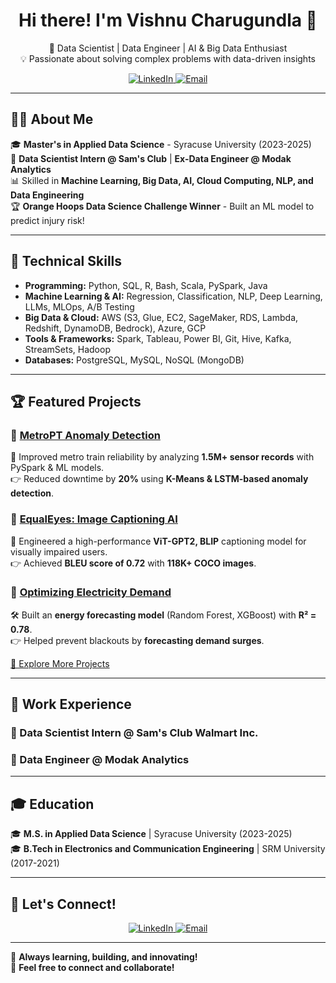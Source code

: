 <h1 align="center">Hi there! I'm Vishnu Charugundla 👋</h1>

<p align="center">
  🚀 Data Scientist | Data Engineer | AI & Big Data Enthusiast  
  <br>  
  💡 Passionate about solving complex problems with data-driven insights  
</p>

<p align="center">
  <a href="https://linkedin.com/in/vishnu-charugundla">
    <img src="https://img.shields.io/badge/LinkedIn-0077B5?style=for-the-badge&logo=linkedin&logoColor=white" alt="LinkedIn">
  </a>
  <a href="mailto:charugundla.vishnu@gmail.com">
    <img src="https://img.shields.io/badge/Email-D14836?style=for-the-badge&logo=gmail&logoColor=white" alt="Email">
  </a>
  </p>

---

## **👨‍💻 About Me**  

🎓 **Master's in Applied Data Science** - Syracuse University (2023-2025)  
🏢 **Data Scientist Intern @ Sam's Club** | **Ex-Data Engineer @ Modak Analytics**  
📊 Skilled in **Machine Learning, Big Data, AI, Cloud Computing, NLP, and Data Engineering**  
🏆 **Orange Hoops Data Science Challenge Winner** - Built an ML model to predict injury risk!  

---

## **🚀 Technical Skills**  

- **Programming:** Python, SQL, R, Bash, Scala, PySpark, Java  
- **Machine Learning & AI:** Regression, Classification, NLP, Deep Learning, LLMs, MLOps, A/B Testing  
- **Big Data & Cloud:** AWS (S3, Glue, EC2, SageMaker, RDS, Lambda, Redshift, DynamoDB, Bedrock), Azure, GCP  
- **Tools & Frameworks:** Spark, Tableau, Power BI, Git, Hive, Kafka, StreamSets, Hadoop  
- **Databases:** PostgreSQL, MySQL, NoSQL (MongoDB)  

---

## **🏆 Featured Projects**  

### 🔹 [MetroPT Anomaly Detection](https://github.com/VishnuCharugundla/MetroAPU-AnomalyDetection)
🚆 Improved metro train reliability by analyzing **1.5M+ sensor records** with PySpark & ML models.  
👉 Reduced downtime by **20%** using **K-Means & LSTM-based anomaly detection**.

### 🔹 [EqualEyes: Image Captioning AI](https://github.com/VishnuCharugundla/EqualEyes)
📸 Engineered a high-performance **ViT-GPT2, BLIP** captioning model for visually impaired users.  
👉 Achieved **BLEU score of 0.72** with **118K+ COCO images**.

### 🔹 [Optimizing Electricity Demand](https://github.com/VishnuCharugundla/Optimizing-Electricity-Demand-for-eSC-A-Data-Driven-Approach)
🛠 Built an **energy forecasting model** (Random Forest, XGBoost) with **R² = 0.78**.  
👉 Helped prevent blackouts by **forecasting demand surges**.

[🔎 Explore More Projects](https://github.com/Vishnu-Charugundla?tab=repositories)  

---

## **🌟 Work Experience**  

### **🔹 Data Scientist Intern @ Sam's Club Walmart Inc.**  

### **🔹 Data Engineer @ Modak Analytics**  


---

## **🎓 Education**  
🎓 **M.S. in Applied Data Science** | Syracuse University (2023-2025)  
🎓 **B.Tech in Electronics and Communication Engineering** | SRM University (2017-2021) 

---

## **📢 Let's Connect!**  

<p align="center">
  <a href="https://linkedin.com/in/vishnu-charugundla">
    <img src="https://img.shields.io/badge/LinkedIn-0077B5?style=for-the-badge&logo=linkedin&logoColor=white" alt="LinkedIn">
  </a>
  <a href="mailto:charugundla.vishnu@gmail.com">
    <img src="https://img.shields.io/badge/Email-D14836?style=for-the-badge&logo=gmail&logoColor=white" alt="Email">
  </a>
</p>

---


🚀 **Always learning, building, and innovating!**  
💬 **Feel free to connect and collaborate!**

